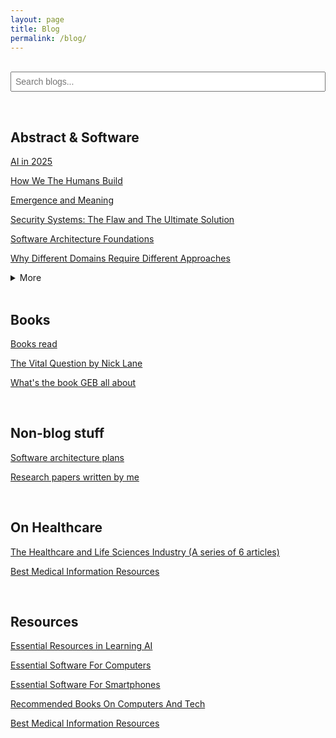 ```yaml
---
layout: page
title: Blog
permalink: /blog/
---
```


<br>

<style>
#search-input {
  width: 100%;
  max-width: 100%;
  box-sizing: border-box;
  font-size: 1em;
}

@media (max-width: 600px) {
  #search-input {
    font-size: 1em;
    padding: 0.7em;
  }
  #search-results {
    font-size: 1em;
  }
}
</style>

<input id="search-input" placeholder="Search blogs..." style="width:100%;padding:6px;">
<ul id="search-results"></ul>
<script>

function clean(str) {
  // Remove Unicode replacement character, carriage returns, and newlines, then trim
  return str.replace(/\uFFFD/g, '').replace(/[\r\n]+/g, '').trim();
}
  
let docs = [];
fetch('/search_index.json')
  .then(r => r.json())
  .then(data => docs = data);

document.getElementById('search-input').addEventListener('input', function() {
  const q = this.value.trim().toLowerCase();
  const results = docs.filter(doc =>
    doc.title.toLowerCase().includes(q) ||
    (doc.tags && doc.tags.join(' ').toLowerCase().includes(q)) ||
    doc.content.toLowerCase().includes(q)
  );
  document.getElementById('search-results').innerHTML = 
  results.slice(0,15).map(doc =>
    `<li><a href="${doc.url}">${clean(doc.title)}</a> <small>[${(doc.tags || []).join(', ')}]</small></li>`
  ).join('');
});

</script>


<br>

## Abstract & Software

[AI in 2025](https://karthikeshwar1.github.io/blog/2025/AI_in_2025)

[How We The Humans Build](https://karthikeshwar1.github.io/blog/2025/How_We_The_Humans_Build)

[Emergence and Meaning](https://karthikeshwar1.github.io/blog/2025/Emergence_and_Meaning)

[Security Systems: The Flaw and The Ultimate Solution](https://karthikeshwar1.github.io/blog/2023/security-systems-the-flaw-and-the-ultimate-solution)

[Software Architecture Foundations](https://karthikeshwar1.github.io/blog/2024/Software_Architecture_Foundations_1)

[Why Different Domains Require Different Approaches](https://karthikeshwar1.github.io/blog/2023/Why%20Different%20Domains%20Require%20Different%20Approaches)


<details>
  <summary>More</summary>
<br>
<a href="https://github.com/Karthikeshwar1/Karthikeshwar1.github.io/blob/main/blog/2024/Fuzzy_Settings.md">Fuzzy Settings</a>
<br>
<br>
<a href="https://Karthikeshwar1.github.io/blog/2024/Is_God_Dying">Is God Dying?</a>
<br>
  <br>
<a href="https://karthikeshwar1.github.io/blog/2023/Emotional%20Design%20-%20By%20Don%20Norman%20-%20Book%20Notes">Emotional Design - By Don Norman - Book Notes</a>
<br>
  <br>
<a href="https://Karthikeshwar1.github.io/blog/2024/Words_weigh">Words Weigh</a>
<br>
  <br>
<a href="https://karthikeshwar1.github.io/blog/2022/AI_in_2022">AI in 2022</a>
<br>

</details>

<br>


## Books

[Books read](https://karthikeshwar1.github.io/blog/timeless/books_read)

[The Vital Question by Nick Lane](ttps://karthikeshwar1.github.io/blog/2025/The_Vital_Question_by_Nick_Lane)

[What's the book GEB all about](https://karthikeshwar1.github.io/blog/2023/What%27s%20the%20book%20GEB%20all%20about)

<br>

## Non-blog stuff

[Software architecture plans](https://github.com/Karthikeshwar1/Software-architectures)

[Research papers written by me](https://github.com/Karthikeshwar1/Karthikeshwar1/tree/main/papers)

<br>

## On Healthcare

[The Healthcare and Life Sciences Industry (A series of 6 articles)](https://karthikeshwar1.github.io/blog/2022/The%20Healthcare%20and%20Life%20Sciences%20Industry)

[Best Medical Information Resources](https://karthikeshwar1.github.io/blog/2022/Best_Medical_Resources)

<br>


## Resources

[Essential Resources in Learning AI](https://Karthikeshwar1.github.io/blog/2025/Essential_Resources_in_learning_AI)

[Essential Software For Computers](https://Karthikeshwar1.github.io/blog/2021/Essential_Software_For_Computers)

[Essential Software For Smartphones](https://Karthikeshwar1.github.io/blog/2021/Essential_Software_For_Smartphones)

[Recommended Books On Computers And Tech](https://karthikeshwar1.github.io/blog/2022/Recommended_Books_On_Computers_And_Tech)

[Best Medical Information Resources](https://karthikeshwar1.github.io/blog/2022/Best_Medical_Resources)

<br>

<br>
